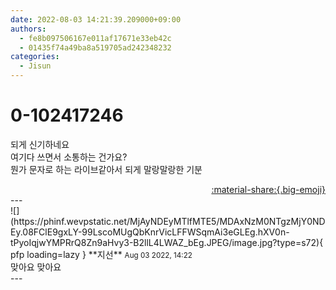 ```yaml
---
date: 2022-08-03 14:21:39.209000+09:00
authors:
  - fe8b097506167e011af17671e33eb42c
  - 01435f74a49ba8a519705ad242348232
categories:
  - Jisun
---
```


# 0-102417246

<div class="post-container" markdown="1">
<div class="content-container md-sidebar__scrollwrap" markdown="1">

되게 신기하네요<br>여기다 쓰면서 소통하는 건가요?<br>뭔가 문자로 하는 라이브같아서 되게 말랑말랑한 기분

</div>
</div>

<div style="text-align: right;" markdown="1">
<a href="https://weverse.io/fromis9/fanpost/0-102417246" style="text-align: right;">:material-share:{.big-emoji}</a>
</div>
---

<div class="comments-container md-sidebar__scrollwrap" markdown="1">
<div class="comment" markdown="1">
<div class='id-container' markdown="1">
![](https://phinf.wevpstatic.net/MjAyNDEyMTlfMTE5/MDAxNzM0NTgzMjY0NDEy.08FClE9gxLY-99LscoMUgQbKnrVicLFFWSqmAi3eGLEg.hXV0n-tPyoIqjwYMPRrQ8Zn9aHvy3-B2llL4LWAZ_bEg.JPEG/image.jpg?type=s72){ pfp loading=lazy }
**<span class="artist">지선</span>** <small>Aug 03 2022, 14:22</small><br>
</div>
<div class='comment-body' markdown="1">
맞아요 맞아요
</div>
</div>
</div>
---
